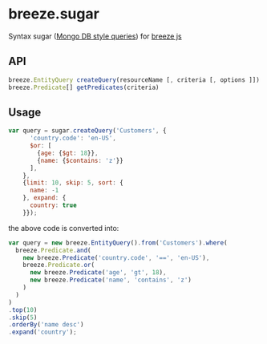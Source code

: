 breeze.sugar
============

Syntax sugar ([Mongo DB style queries](http://docs.mongodb.org/manual/tutorial/query-documents/)) for [breeze js](http://www.breezejs.com/)

API
---

```javascript
breeze.EntityQuery createQuery(resourceName [, criteria [, options ]])
breeze.Predicate[] getPredicates(criteria)
```

Usage
-----

```javascript
var query = sugar.createQuery('Customers', {
      'country.code': 'en-US',
      $or: [
        {age: {$gt: 18}},
        {name: {$contains: 'z'}}
      ],
    },
    {limit: 10, skip: 5, sort: {
      name: -1
    }, expand: {
      country: true
    }});
```

the above code is converted into:

```javascript
var query = new breeze.EntityQuery().from('Customers').where(
  breeze.Predicate.and(
    new breeze.Predicate('country.code', '==', 'en-US'),
    breeze.Predicate.or(
      new breeze.Predicate('age', 'gt', 18),
      new breeze.Predicate('name', 'contains', 'z')
    )
  )
)
.top(10)
.skip(5)
.orderBy('name desc')
.expand('country');
```
